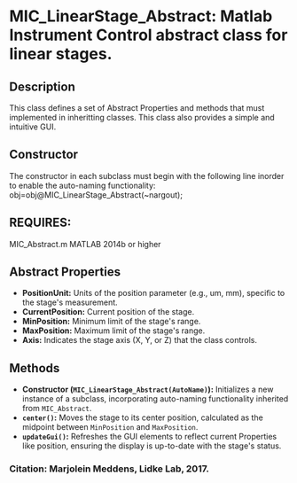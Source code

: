 # MIC_LinearStage_Abstract: Matlab Instrument Control abstract class for linear stages.

## Description
This class defines a set of Abstract Properties and methods that must
implemented in inheritting classes. This class also provides a simple
and intuitive GUI.

## Constructor
The constructor in each subclass must begin with the following line
inorder to enable the auto-naming functionality:
obj=obj@MIC_LinearStage_Abstract(~nargout);

## REQUIRES:
MIC_Abstract.m
MATLAB 2014b or higher

## Abstract Properties
- **PositionUnit:** Units of the position parameter (e.g., um, mm), specific to the stage's measurement.
- **CurrentPosition:** Current position of the stage.
- **MinPosition:** Minimum limit of the stage's range.
- **MaxPosition:** Maximum limit of the stage's range.
- **Axis:** Indicates the stage axis (X, Y, or Z) that the class controls.

## Methods
- **Constructor (`MIC_LinearStage_Abstract(AutoName)`):** Initializes a new instance of a subclass, incorporating auto-naming functionality inherited from `MIC_Abstract`.
- **`center()`:** Moves the stage to its center position, calculated as the midpoint between `MinPosition` and `MaxPosition`.
- **`updateGui()`:** Refreshes the GUI elements to reflect current Properties like position, ensuring the display is up-to-date with the stage's status.

### Citation: Marjolein Meddens, Lidke Lab, 2017.

